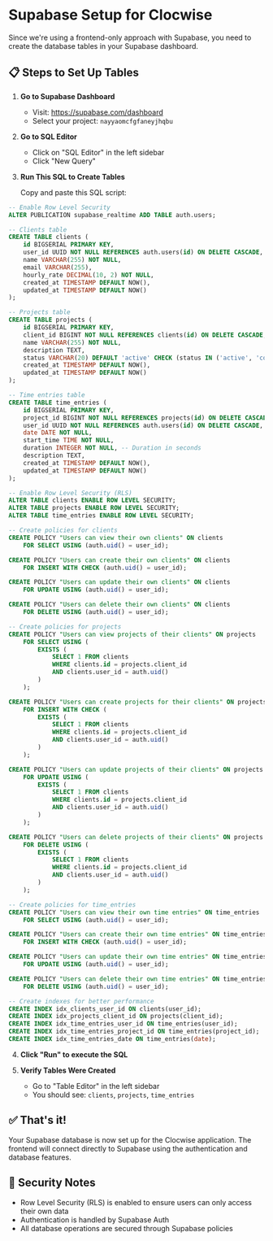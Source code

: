# Supabase Setup for Clocwise

Since we're using a frontend-only approach with Supabase, you need to create the database tables in your Supabase dashboard.

## 📋 **Steps to Set Up Tables**

1. **Go to Supabase Dashboard**
   - Visit: https://supabase.com/dashboard
   - Select your project: `nayyaomcfgfaneyjhqbu`

2. **Go to SQL Editor**
   - Click on "SQL Editor" in the left sidebar
   - Click "New Query"

3. **Run This SQL to Create Tables**
   
   Copy and paste this SQL script:

```sql
-- Enable Row Level Security
ALTER PUBLICATION supabase_realtime ADD TABLE auth.users;

-- Clients table
CREATE TABLE clients (
    id BIGSERIAL PRIMARY KEY,
    user_id UUID NOT NULL REFERENCES auth.users(id) ON DELETE CASCADE,
    name VARCHAR(255) NOT NULL,
    email VARCHAR(255),
    hourly_rate DECIMAL(10, 2) NOT NULL,
    created_at TIMESTAMP DEFAULT NOW(),
    updated_at TIMESTAMP DEFAULT NOW()
);

-- Projects table
CREATE TABLE projects (
    id BIGSERIAL PRIMARY KEY,
    client_id BIGINT NOT NULL REFERENCES clients(id) ON DELETE CASCADE,
    name VARCHAR(255) NOT NULL,
    description TEXT,
    status VARCHAR(20) DEFAULT 'active' CHECK (status IN ('active', 'completed', 'on_hold')),
    created_at TIMESTAMP DEFAULT NOW(),
    updated_at TIMESTAMP DEFAULT NOW()
);

-- Time entries table
CREATE TABLE time_entries (
    id BIGSERIAL PRIMARY KEY,
    project_id BIGINT NOT NULL REFERENCES projects(id) ON DELETE CASCADE,
    user_id UUID NOT NULL REFERENCES auth.users(id) ON DELETE CASCADE,
    date DATE NOT NULL,
    start_time TIME NOT NULL,
    duration INTEGER NOT NULL, -- Duration in seconds
    description TEXT,
    created_at TIMESTAMP DEFAULT NOW(),
    updated_at TIMESTAMP DEFAULT NOW()
);

-- Enable Row Level Security (RLS)
ALTER TABLE clients ENABLE ROW LEVEL SECURITY;
ALTER TABLE projects ENABLE ROW LEVEL SECURITY;
ALTER TABLE time_entries ENABLE ROW LEVEL SECURITY;

-- Create policies for clients
CREATE POLICY "Users can view their own clients" ON clients
    FOR SELECT USING (auth.uid() = user_id);

CREATE POLICY "Users can create their own clients" ON clients
    FOR INSERT WITH CHECK (auth.uid() = user_id);

CREATE POLICY "Users can update their own clients" ON clients
    FOR UPDATE USING (auth.uid() = user_id);

CREATE POLICY "Users can delete their own clients" ON clients
    FOR DELETE USING (auth.uid() = user_id);

-- Create policies for projects
CREATE POLICY "Users can view projects of their clients" ON projects
    FOR SELECT USING (
        EXISTS (
            SELECT 1 FROM clients 
            WHERE clients.id = projects.client_id 
            AND clients.user_id = auth.uid()
        )
    );

CREATE POLICY "Users can create projects for their clients" ON projects
    FOR INSERT WITH CHECK (
        EXISTS (
            SELECT 1 FROM clients 
            WHERE clients.id = projects.client_id 
            AND clients.user_id = auth.uid()
        )
    );

CREATE POLICY "Users can update projects of their clients" ON projects
    FOR UPDATE USING (
        EXISTS (
            SELECT 1 FROM clients 
            WHERE clients.id = projects.client_id 
            AND clients.user_id = auth.uid()
        )
    );

CREATE POLICY "Users can delete projects of their clients" ON projects
    FOR DELETE USING (
        EXISTS (
            SELECT 1 FROM clients 
            WHERE clients.id = projects.client_id 
            AND clients.user_id = auth.uid()
        )
    );

-- Create policies for time_entries
CREATE POLICY "Users can view their own time entries" ON time_entries
    FOR SELECT USING (auth.uid() = user_id);

CREATE POLICY "Users can create their own time entries" ON time_entries
    FOR INSERT WITH CHECK (auth.uid() = user_id);

CREATE POLICY "Users can update their own time entries" ON time_entries
    FOR UPDATE USING (auth.uid() = user_id);

CREATE POLICY "Users can delete their own time entries" ON time_entries
    FOR DELETE USING (auth.uid() = user_id);

-- Create indexes for better performance
CREATE INDEX idx_clients_user_id ON clients(user_id);
CREATE INDEX idx_projects_client_id ON projects(client_id);
CREATE INDEX idx_time_entries_user_id ON time_entries(user_id);
CREATE INDEX idx_time_entries_project_id ON time_entries(project_id);
CREATE INDEX idx_time_entries_date ON time_entries(date);
```

4. **Click "Run" to execute the SQL**

5. **Verify Tables Were Created**
   - Go to "Table Editor" in the left sidebar
   - You should see: `clients`, `projects`, `time_entries`

## ✅ **That's it!**

Your Supabase database is now set up for the Clocwise application. The frontend will connect directly to Supabase using the authentication and database features.

## 🔐 **Security Notes**

- Row Level Security (RLS) is enabled to ensure users can only access their own data
- Authentication is handled by Supabase Auth
- All database operations are secured through Supabase policies